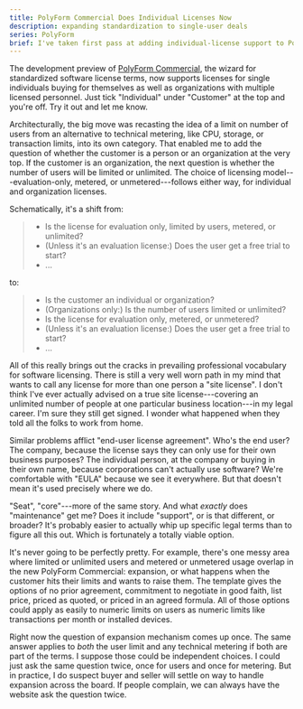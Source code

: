 ```yaml
---
title: PolyForm Commercial Does Individual Licenses Now
description: expanding standardization to single-user deals
series: PolyForm
brief: I've taken first pass at adding individual-license support to PolyForm Commercial.  It's looking pretty good.
---
```


The development preview of [PolyForm Commercial](https://commercial.polyformproject.org), the wizard for standardized software license terms, now supports licenses for single individuals buying for themselves as well as organizations with multiple licensed personnel.  Just tick "Individual" under "Customer" at the top and you're off.  Try it out and let me know.

Architecturally, the big move was recasting the idea of a limit on number of users from an alternative to technical metering, like CPU, storage, or transaction limits, into its own category.  That enabled me to add the question of whether the customer is a person or an organization at the very top.  If the customer is an organization, the next question is whether the number of users will be limited or unlimited.  The choice of licensing model---evaluation-only, metered, or unmetered---follows either way, for individual and organization licenses.

Schematically, it's a shift from:

> - Is the license for evaluation only, limited by users, metered, or unlimited?
> - (Unless it's an evaluation license:) Does the user get a free trial to start?
> - ...

to:

> - Is the customer an individual or organization?
> - (Organizations only:)  Is the number of users limited or unlimited?
> - Is the license for evaluation only, metered, or unmetered?
> - (Unless it's an evaluation license:) Does the user get a free trial to start?
> - ...

All of this really brings out the cracks in prevailing professional vocabulary for software licensing.  There is still a very well worn path in my mind that wants to call any license for more than one person a "site license".  I don't think I've ever actually advised on a true site license---covering an unlimited number of people at one particular business location---in my legal career.  I'm sure they still get signed.  I wonder what happened when they told all the folks to work from home.

Similar problems afflict "end-user license agreement".  Who's the end user?  The company, because the license says they can only use for their own business purposes?  The individual person, at the company or buying in their own name, because corporations can't actually use software?  We're comfortable with "EULA" because we see it everywhere.  But that doesn't mean it's used precisely where we do.

"Seat", "core"---more of the same story.  And what _exactly_ does "maintenance" get me?  Does it include "support", or is that different, or broader?  It's probably easier to actually whip up specific legal terms than to figure all this out.  Which is fortunately a totally viable option.

It's never going to be perfectly pretty.  For example, there's one messy area where limited or unlimited users and metered or unmetered usage overlap in the new PolyForm Commercial: expansion, or what happens when the customer hits their limits and wants to raise them.  The template gives the options of no prior agreement, commitment to negotiate in good faith, list price, priced as quoted, or priced in an agreed formula.  All of those options could apply as easily to numeric limits on users as numeric limits like transactions per month or installed devices.

Right now the question of expansion mechanism comes up once.  The same answer applies to _both_ the user limit and any technical metering if both are part of the terms.  I suppose those could be independent choices.  I could just ask the same question twice, once for users and once for metering.  But in practice, I do suspect buyer and seller will settle on way to handle expansion across the board.  If people complain, we can always have the website ask the question twice.
